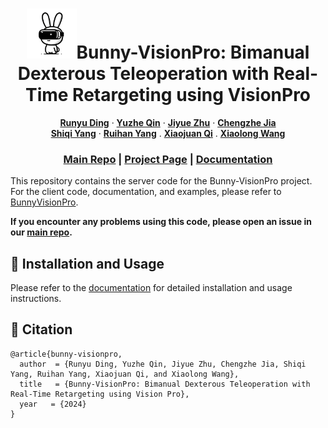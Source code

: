 <!-- PROJECT LOGO -->

<p align="center">

  <h1 align="center"><img src="assets/images/logo/bunny.png" width="80">Bunny-VisionPro: Bimanual Dexterous Teleoperation with Real-Time Retargeting using VisionPro</h1>
  <p align="center">
    <a href="https://dingry.github.io/"><strong>Runyu Ding</strong></a>
    ·
    <a href="https://yzqin.github.io/"><strong>Yuzhe Qin</strong></a>
    ·
    <a href="https://jiyuezh.github.io/"><strong>Jiyue Zhu</strong></a>
    ·
    <a href="https://www.researchgate.net/profile/Chengzhe-Jia"><strong>Chengzhe Jia</strong></a>
    <br>
    <a href="https://aaronyang1223.github.io/"><strong>Shiqi Yang</strong></a>
    ·
    <a href="https://rchalyang.github.io/"><strong>Ruihan Yang</strong></a>
    .
    <a href="https://xjqi.github.io/"><strong>Xiaojuan Qi</strong></a>
    .
    <a href="https://xiaolonw.github.io/"><strong>Xiaolong Wang</strong></a>
  </p>
  <h3 align="center"> <a href="https://github.com/Dingry/BunnyVisionPro">Main Repo</a> | <a href="https://dingry.github.io/projects/bunny_visionpro.html">Project Page</a> | <a href="https://dingry.github.io/BunnyVisionPro/">Documentation</a> </h3>
  <div align="center"></div>
</p>

This repository contains the server code for the Bunny-VisionPro project. For the client code, documentation, and examples, please refer to [BunnyVisionPro](https://github.com/Dingry/BunnyVisionPro).

**If you encounter any problems using this code, please open an issue in our [main repo](https://github.com/Dingry/BunnyVisionPro).**

## :wrench: Installation and Usage
Please refer to the [documentation](https://dingry.github.io/BunnyVisionPro/) for detailed installation and usage instructions.

## :rabbit: Citation
```
@article{bunny-visionpro,
  author  = {Runyu Ding, Yuzhe Qin, Jiyue Zhu, Chengzhe Jia, Shiqi Yang, Ruihan Yang, Xiaojuan Qi, and Xiaolong Wang},
  title   = {Bunny-VisionPro: Bimanual Dexterous Teleoperation with Real-Time Retargeting using Vision Pro},
  year   = {2024}
}
```
